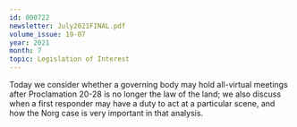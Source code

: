 ```yaml
---
id: 000722
newsletter: July2021FINAL.pdf
volume_issue: 19-07
year: 2021
month: 7
topic: Legislation of Interest
---
```


Today we consider whether a governing body may hold all-virtual meetings after Proclamation 20-28 is no longer the law of the land; we also discuss when a first responder may have a duty  to act at a particular scene, and how the Norg case is very important in that analysis.